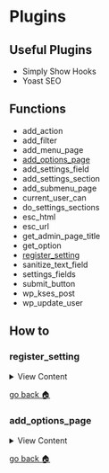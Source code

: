 
# Plugins

## Useful Plugins
- Simply Show Hooks
- Yoast SEO

## Functions
- add_action
- add_filter
- add_menu_page
- [add_options_page][add-options-page]
- add_settings_field
- add_settings_section
- add_submenu_page
- current_user_can
- do_settings_sections
- esc_html
- esc_url
- get_admin_page_title
- get_option
- [register_setting][register-setting] 
- sanitize_text_field
- settings_fields
- submit_button
- wp_kses_post
- wp_update_user

## How to


[home]:#plugins
[add-options-page]:#addoptionspage
[register-setting]:#registersetting

### register_setting
<details>
  <summary>
  View Content
  </summary>
**reference**
- [wordpress](https://developer.wordpress.org/reference/functions/register_setting/)

```php
/**
* Registers a text field setting for Wordpress 4.7 and higher.
**/
function register_my_setting() {
    $args = array(
            'type' => 'string',
            'sanitize_callback' => 'sanitize_text_field',
            'default' => NULL,
            );
    register_setting( 'my_options_group', 'my_option_name', $args );
}
add_action( 'admin_init', 'register_my_setting' );
```
</details>

[go back :house:][home]

### add_options_page

<details>
  <summary>
  View Content
  </summary>

**reference**
- [wordpress](https://developer.wordpress.org/reference/functions/add_options_page/)

```

```
</details>

[go back :house:][home]
